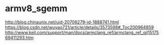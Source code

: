 # armv8_sgemm
http://blog.chinaunix.net/uid-20706279-id-1888741.html
https://blog.csdn.net/wuyao721/article/details/3573598#_Toc200964859
http://www.keil.com/support/man/docs/armclang_ref/armclang_ref_qjl1517569411293.htm
